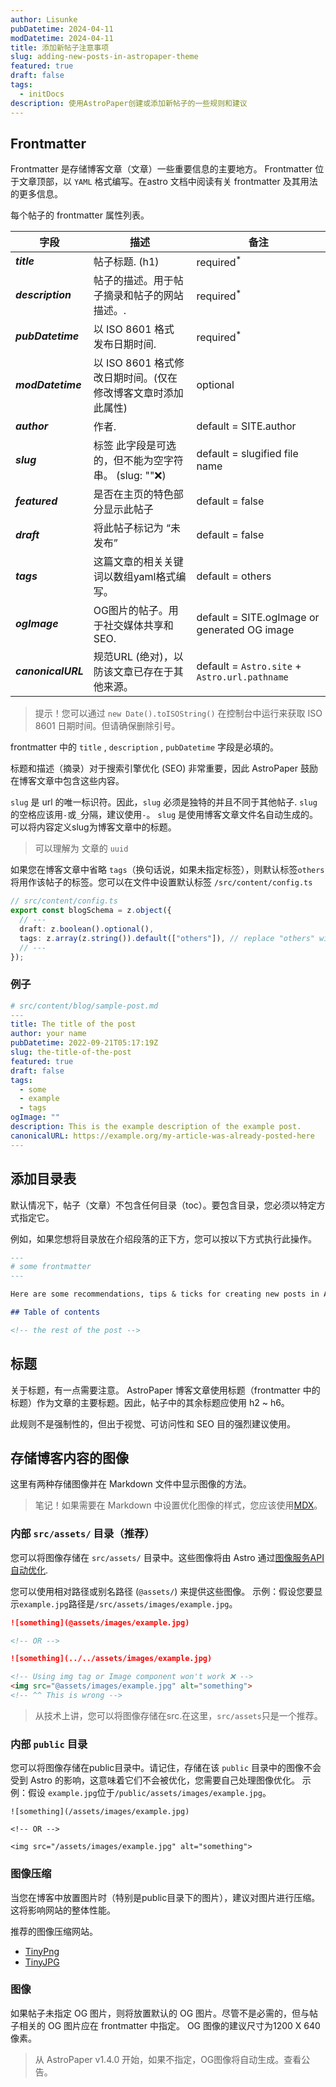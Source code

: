 ```yaml
---
author: Lisunke
pubDatetime: 2024-04-11
modDatetime: 2024-04-11
title: 添加新帖子注意事项
slug: adding-new-posts-in-astropaper-theme
featured: true
draft: false
tags:
  - initDocs
description: 使用AstroPaper创建或添加新帖子的一些规则和建议
---
```


## Frontmatter

Frontmatter 是存储博客文章（文章）一些重要信息的主要地方。 Frontmatter 位于文章顶部，以 `YAML` 格式编写。在astro 文档中阅读有关 frontmatter 及其用法的更多信息。

每个帖子的 frontmatter 属性列表。

| 字段               | 描述                                                         | 备注                                          |
| ------------------ | ------------------------------------------------------------ | --------------------------------------------- |
| **_title_**        | 帖子标题. (h1)                                               | required<sup>\*</sup>                         |
| **_description_**  | 帖子的描述。用于帖子摘录和帖子的网站描述。.                  | required<sup>\*</sup>                         |
| **_pubDatetime_**  | 以 ISO 8601 格式 发布日期时间.                               | required<sup>\*</sup>                         |
| **_modDatetime_**  | 以 ISO 8601 格式修改日期时间。(仅在修改博客文章时添加此属性) | optional                                      |
| **_author_**       | 作者.                                                        | default = SITE.author                         |
| **_slug_**         | 标签 此字段是可选的，但不能为空字符串。 (slug: ""❌)         | default = slugified file name                 |
| **_featured_**     | 是否在主页的特色部分显示此帖子                               | default = false                               |
| **_draft_**        | 将此帖子标记为 “未发布”                                      | default = false                               |
| **_tags_**         | 这篇文章的相关关键词以数组yaml格式编写。                     | default = others                              |
| **_ogImage_**      | OG图片的帖子。用于社交媒体共享和SEO.                         | default = SITE.ogImage or generated OG image  |
| **_canonicalURL_** | 规范URL (绝对)，以防该文章已存在于其他来源。                 | default = `Astro.site` + `Astro.url.pathname` |

> 提示！您可以通过 `new Date().toISOString()` 在控制台中运行来获取 ISO 8601 日期时间。但请确保删除引号。

frontmatter 中的 `title` , `description`​​ , `pubDatetime` 字段是必填的。

标题和描述（摘录）对于搜索引擎优化 (SEO) 非常重要，因此 AstroPaper 鼓励在博客文章中包含这些内容。

`slug` 是 url 的唯一标识符。因此，`slug` 必须是独特的并且不同于其他帖子. `slug`的空格应该用`-`或`_`分隔，建议使用`-`。 `slug` 是使用博客文章文件名自动生成的。可以将内容定义slug为博客文章中的标题。

> 可以理解为 文章的 `uuid`

如果您在博客文章中省略 `tags`（换句话说，如果未指定标签），则默认标签`others`将用作该帖子的标签。您可以在文件中设置默认标签 `/src/content/config.ts`

```ts
// src/content/config.ts
export const blogSchema = z.object({
  // ---
  draft: z.boolean().optional(),
  tags: z.array(z.string()).default(["others"]), // replace "others" with whatever you want
  // ---
});
```

### 例子

```yaml
# src/content/blog/sample-post.md
---
title: The title of the post
author: your name
pubDatetime: 2022-09-21T05:17:19Z
slug: the-title-of-the-post
featured: true
draft: false
tags:
  - some
  - example
  - tags
ogImage: ""
description: This is the example description of the example post.
canonicalURL: https://example.org/my-article-was-already-posted-here
---
```

## 添加目录表

默认情况下，帖子（文章）不包含任何目录（toc）。要包含目录，您必须以特定方式指定它。

例如，如果您想将目录放在介绍段落的正下方，您可以按以下方式执行此操作。

```md
---
# some frontmatter
---

Here are some recommendations, tips & ticks for creating new posts in AstroPaper blog theme.

## Table of contents

<!-- the rest of the post -->
```

## 标题

关于标题，有一点需要注意。 AstroPaper 博客文章使用标题（frontmatter 中的标题）作为文章的主要标题。因此，帖子中的其余标题应使用 h2 ~ h6。

此规则不是强制性的，但出于视觉、可访问性和 SEO 目的强烈建议使用。

## 存储博客内容的图像

这里有两种存储图像并在 Markdown 文件中显示图像的方法。

> 笔记！如果需要在 Markdown 中设置优化图像的样式，您应该使用[MDX](https://docs.astro.build/en/guides/images/#images-in-mdx-files)。

### 内部 `src/assets/` 目录（推荐）

您可以将图像存储在 `src/assets/` 目录中。这些图像将由 Astro 通过[图像服务API自动优化](https://docs.astro.build/en/reference/image-service-reference/).

您可以使用相对路径或别名路径 (`@assets/`) 来提供这些图像。
示例：假设您要显示`example.jpg`路径是`/src/assets/images/example.jpg`。

```md
![something](@assets/images/example.jpg)

<!-- OR -->

![something](../../assets/images/example.jpg)

<!-- Using img tag or Image component won't work ❌ -->
<img src="@assets/images/example.jpg" alt="something">
<!-- ^^ This is wrong -->
```

> 从技术上讲，您可以将图像存储在src.在这里，`src/assets`只是一个推荐。

### 内部 `public` 目录

您可以将图像存储在public目录中。请记住，存储在该 `public` 目录中的图像不会受到 Astro 的影响，这意味着它们不会被优化，您需要自己处理图像优化。
示例：假设 `example.jpg`位于`/public/assets/images/example.jpg`。

```
![something](/assets/images/example.jpg)

<!-- OR -->

<img src="/assets/images/example.jpg" alt="something">
```

### 图像压缩

当您在博客中放置图片时（特别是public目录下的图片），建议对图片进行压缩。这将影响网站的整体性能。

推荐的图像压缩网站。

- [TinyPng](https://tinypng.com/)
- [TinyJPG](https://tinyjpg.com/)

### 图像

如果帖子未指定 OG 图片，则将放置默认的 OG 图片。尽管不是必需的，但与帖子相关的 OG 图片应在 frontmatter 中指定。 OG 图像的建议尺寸为1200 X 640像素。

> 从 AstroPaper v1.4.0 开始，如果不指定，OG图像将自动生成。查看公告。
